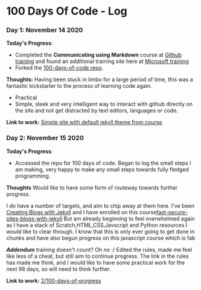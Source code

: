 # 100 Days Of Code - Log

### Day 1: November 14 2020
**Today's Progress**: 
- Completed the **Communicating using Markdown** course at [Github training](https://lab.github.com/githubtraining/communicating-using-markdown) and found an additional training site here at [Microsoft training](https://docs.microsoft.com/en-gb/learn/paths/collaborate-markdown-github-pages/)
- Forked the [100-days-of-code repo](https://github.com/crichID/100-days-of-code).

**Thoughts:** 
Having been stuck in limbo for a large period of time, this was a fantastic kickstarter to the process of learning code again.

- Practical
- Simple, sleek and very intelligent way to interact with github directly on the site and not get distracted by text editors, languages or code.

**Link to work:** [Simple site with default jekyll theme from course](https://coding-fth.github.io/markdown-portfolio/)

### Day 2: November 15 2020

**Today's Progress**:
- Accessed the repo for 100 days of code. Began to log the small steps I am making, very happy to make any small steps towards fully fledged programming.

**Thoughts** 
Would like to have some form of routeway towards further progress.

I *do* have a number of targets, and aim to chip away at them here.
I've been [Creating Blogs with Jekyll](https://www.apress.com/gb/book/9781484214657) and I have enrolled on this course[fast-secure-sites-blogs-with-jekyll](https://www.udemy.com/course/static-website-generator-fast-secure-sites-blogs-with-jekyll/learn/lecture/4223532#overview)
But am already beginning to feel overwhelmed again as I have a stack of Scratch,HTML,CSS,Javscript and Python resources I would like to clear through.
I know that this is only ever going to get done in chunks and have also begun progress on this javascript course which is fab []()

***Addendum*** training doesn't count? Oh no :/
Edited the rules, made me feel like less of a cheat, but still aim to continue progress.
The link in the rules has made me think, and I would like to have some practical work for the next 98 days, so will need to think further.

**Link to work:** [2/100-days-of-progress](https://github.com/coding-fth/100-days-of-code/blob/master/log.md)
